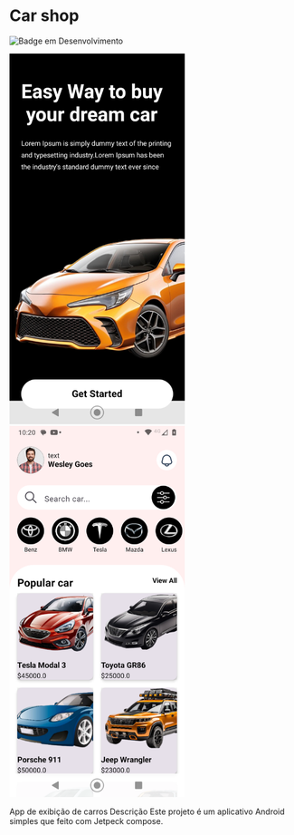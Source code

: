 # Car shop

![Badge em Desenvolvimento](http://img.shields.io/static/v1?label=STATUS&message=%20DESENVOLVIDO&color=GREEN&style=for-the-badge)

<img src="https://github.com/wesleyfariasgoes/images/blob/main/Screenshot_20250917_101948.png" width="310">
<img src="https://github.com/wesleyfariasgoes/images/blob/main/Screenshot_20250917_102015.png" width="310">


App de exibição de carros
Descrição
Este projeto é um aplicativo Android simples que feito com Jetpeck compose.
